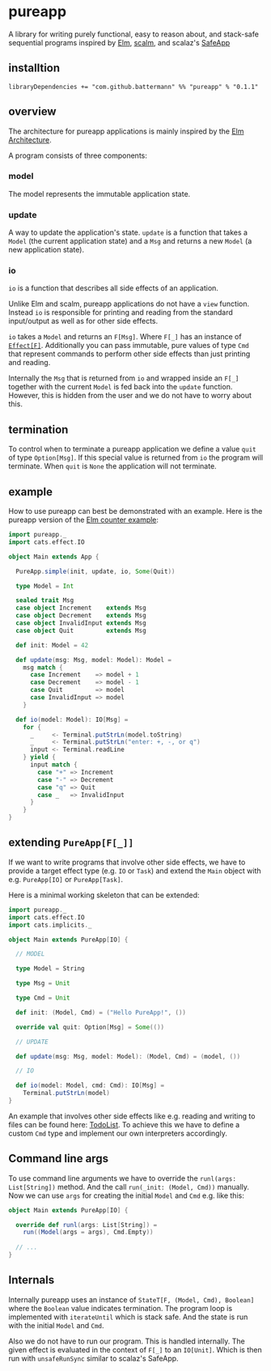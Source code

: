 # pureapp

A library for writing purely functional, easy to reason about, and stack-safe sequential programs inspired by [Elm](http://elm-lang.org/), [scalm](https://github.com/julienrf/scalm), and scalaz's [SafeApp](https://github.com/scalaz/scalaz/blob/bffbbcf366ca3a33dad6b3c10683228b20812bcf/effect/src/main/scala/scalaz/effect/SafeApp.scala)

## installtion

    libraryDependencies += "com.github.battermann" %% "pureapp" % "0.1.1"

## overview

The architecture for pureapp applications is mainly inspired by the [Elm Architecture](https://guide.elm-lang.org/architecture/).

A program consists of three components:

### model

The model represents the immutable application state.

### update

A way to update the application's state. `update` is a function that takes a `Model` (the current application state) and a `Msg` and returns a new `Model` (a new application state).

### io

`io` is a function that describes all side effects of an application.

Unlike Elm and scalm, pureapp applications do not have a `view` function. Instead `io` is responsible for printing and reading from the standard input/output as well as for other side effects.

`io` takes a `Model` and returns an `F[Msg]`. Where `F[_]` has an instance of [`Effect[F]`](https://typelevel.org/cats-effect/typeclasses/effect.html). Additionally you can pass immutable, pure values of type `Cmd` that represent commands to perform other side effects than just printing and reading.

Internally the `Msg` that is returned from `io` and wrapped inside an `F[_]` together with the current `Model` is fed back into the `update` function. However, this is hidden from the user and we do not have to worry about this.

## termination

To control when to terminate a pureapp application we define a value `quit` of type `Option[Msg]`. If this special value is returned from `io` the program will terminate. When `quit` is `None` the application will not terminate.

## example

How to use pureapp can best be demonstrated with an example. Here is the pureapp version of the [Elm counter example](http://elm-lang.org/examples/buttons):

```scala
import pureapp._
import cats.effect.IO

object Main extends App {

  PureApp.simple(init, update, io, Some(Quit))

  type Model = Int

  sealed trait Msg
  case object Increment    extends Msg
  case object Decrement    extends Msg
  case object InvalidInput extends Msg
  case object Quit         extends Msg

  def init: Model = 42

  def update(msg: Msg, model: Model): Model =
    msg match {
      case Increment    => model + 1
      case Decrement    => model - 1
      case Quit         => model
      case InvalidInput => model
    }

  def io(model: Model): IO[Msg] =
    for {
      _     <- Terminal.putStrLn(model.toString)
      _     <- Terminal.putStrLn("enter: +, -, or q")
      input <- Terminal.readLine
    } yield {
      input match {
        case "+" => Increment
        case "-" => Decrement
        case "q" => Quit
        case _   => InvalidInput
      }
    }
}

```

## extending `PureApp[F[_]]`

If we want to write programs that involve other side effects, we have to provide a target effect type (e.g. `IO` or `Task`) and extend the `Main` object with e.g. `PureApp[IO]` or `PureApp[Task]`.

Here is a minimal working skeleton that can be extended:

```scala
import pureapp._
import cats.effect.IO
import cats.implicits._

object Main extends PureApp[IO] {

  // MODEL

  type Model = String

  type Msg = Unit

  type Cmd = Unit

  def init: (Model, Cmd) = ("Hello PureApp!", ())

  override val quit: Option[Msg] = Some(())

  // UPDATE

  def update(msg: Msg, model: Model): (Model, Cmd) = (model, ())

  // IO

  def io(model: Model, cmd: Cmd): IO[Msg] =
    Terminal.putStrLn(model)
}
```

An example that involves other side effects like e.g. reading and writing to files can be found here: [TodoList](https://github.com/battermann/pureapp/blob/master/examples/todolist/src/main/scala/example/Main.scala). To achieve this we have to define a custom `Cmd` type and implement our own interpreters accordingly.

## Command line args

To use command line arguments we have to override the `runl(args: List[String])` method. And the call `run(_init: (Model, Cmd))` manually. Now we can use `args` for creating the initial `Model` and `Cmd` e.g. like this:

```scala
object Main extends PureApp[IO] {

  override def runl(args: List[String]) =
	run((Model(args = args), Cmd.Empty))
	
  // ...
}  
```

## Internals

Internally pureapp uses an instance of `StateT[F, (Model, Cmd), Boolean]` where the `Boolean` value indicates termination. The program loop is implemented with `iterateUntil` which is stack safe. And the state is run with the initial `Model` and `Cmd`.

Also we do not have to run our program. This is handled internally. The given effect is evaluated in the context of `F[_]` to an `IO[Unit]`. Which is then run with `unsafeRunSync` similar to scalaz's SafeApp.
